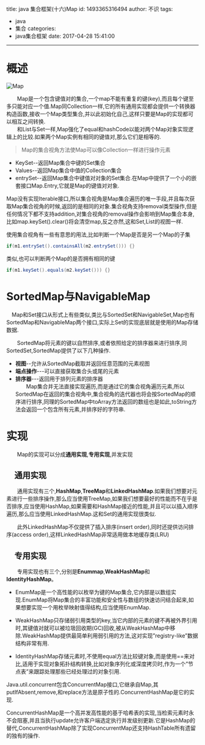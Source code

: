 title: java 集合框架(十六)Map
id: 1493365316494
author: 不识
tags:
  - java
  - 集合
categories:
  - java集合框架
date: 2017-04-28 15:41:00
---
# 概述
![Map](http://www.processon.com/chart_image/58eca417e4b0c9097c3897b2.png)

　　Map是一个包含键值对的集合,一个map不能有重复的键(key),而且每个键至多只能对应一个值.Map同Collection一样,它的所有通用实现都会提供一个转换器构造函数,接收一个Map类型集合,并以此初始化自己,这样只要是Map的实现都可以相互之间转换.  
　　和List与Set一样,Map强化了equal和hashCode以能对两个Map对象实现逻辑上的比较.如果两个Map实例有相同的键值对,那么它们是相等的.  
  
>Map的集合视角方法使Map可以像Collection一样进行操作元素
  
- KeySet--返回Map集合中键的Set集合
- Values--返回Map集合中值的Collection集合
- entrySet--返回Map集合中键值对对象的Set集合.在Map中提供了一个小的嵌套接口Map.Entry,它就是Map的键值对对象.

<!-- more -->

Map没有实现Iterable接口,所以集合视角是Map集合遍历的唯一手段,并且每次获取Map集合视角的时候,返回的是相同的对象.集合视角支持removal类型操作,但是任何情况下都不支持addition,对集合视角的removal操作会影响到Map集合本身,比如map.keySet().clear()将会清空map,反之亦然,这和Set,List的视图一样.

使用集合视角有一些有意思的用法,比如判断一个Map是否是另一个Map的子集
```java
if(m1.entrySet().containsAll(m2.entrySet())) {}
```
类似,也可以判断两个Map的是否拥有相同的键
``` java
if(m1.keySet().equals(m2.keySet())) {}
```

# SortedMap与NavigableMap

　Map和Set接口从形式上有些类似,类比与SortedSet和NavigableSet,Map也有SortedMap和NavigableMap两个接口,实际上Set的实现底层就是使用的Map存储数据.

　　SortedMap将元素的键以自然排序,或者依照给定的排序器来进行排序,同SortedSet,SortedMap提供了以下几种操作.

- **视图**--允许从SortedMap截取并返回任意范围的元素视图
- **端点操作**---可以直接获取集合头或尾的元素
- **排序器**---返回用于排列元素的排序器   
　　Map集合并无法直接实现遍历,而是通过它的集合视角遍历元素,所以SortedMap在返回的集合视角中,集合视角的迭代器也将会按SortedMap的顺序进行排序,同理的SortedMap中toArray方法返回的数组也是如此,toString方法会返回一个包含所有元素,并排序好的字符串.
  
# 实现
　　Map的实现可以分成**通用实现**,**专用实现**,并发实现

## 　通用实现
　　通用实现有三个,**HashMap**,**TreeMap**和**LinkedHashMap**.如果我们想要对元素进行一些排序操作,那么应当使用TreeMap,如果我们想要最好的性能而不在乎是否排序,应当使用HashMap,如果需要和HashMap接近的性能,并且可以以插入顺序遍历,那么应当使用LinkedHashMap.这和Set的通用实现很类似.

　　此外LinkedHashMap不仅提供了插入排序(insert order),同时还提供访问排序(access order),这样LinkedHashMap非常适用做本地缓存类(LRU)
## 　专用实现
　　专用实现也有三个,分别是**Enummap**,**WeakHashMap**和**IdentityHashMap**。

- EnumMap是一个高性能的以枚举为键的Map集合,它内部是以数组实现.EnumMap将Map集合的丰富功能和安全性与数组的快速访问结合起来,如果想要实现一个用枚举映射值得结构,应当使用EnumMap.

- WeakHashMap只存储弱引用类型的key,当它内部的元素的键不再被外界引用时,其键值对就可以被垃圾回收期(GC)回收,被从WeakHashMap中移除.WeakHashMap提供最简单利用弱引用的方法,这对实现”registry-like”数据结构非常有用.

- IdentityHashMap存储元素时,不使用equal方法比较键对象,而是使用==来对比,适用于实现对象拓扑结构转换,比如对象序列化或深度拷贝时,作为一个”节点表”来跟踪处理那些已经处理过的对象引用.   

Java.util.concurrent包含ConcurrentMap接口,它继承自Map,其putIfAbsent,remove,和replace方法是原子性的.ConcurrentHashMap是它的实现.

ConcurrentHashMap是一个高并发高性能的基于哈希表的实现,当检索元素时永不会阻塞,并且当执行update允许客户端选定执行并发级别更新.它是HashMap的替代,ConcurrentHashMap除了实现ConcurrentMap还支持HashTable所有遗留的独有的操作.
